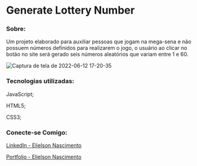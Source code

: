 # Generate Lottery Number

### Sobre:
Um projeto elaborado para auxiliar pessoas que jogam na mega-sena e não possuem números definidos para realizarem o jogo, o usuário ao clicar no botão no site será gerado seis números aleatórios que variam entre 1 e 60.

![Captura de tela de 2022-06-12 17-20-35](https://user-images.githubusercontent.com/83602931/173252142-46f5b5d8-79f9-40af-8897-2c343e3975c9.png)

### Tecnologias utilizadas:
JavaScript;

HTML5;

CSS3;

### Conecte-se Comigo: 
[LinkedIn - Elielson Nascimento](https://www.linkedin.com/in/elielsondev/)

[Portfolio - Elielson Nascimento](https://elielsondev.github.io/my-portfolio)
